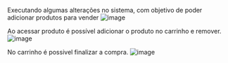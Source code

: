 Executando algumas alterações no sistema, com objetivo de poder adicionar produtos para vender
![image](https://github.com/user-attachments/assets/34529885-9ed6-4bd9-9fd4-13f1425e92ec)

Ao acessar produto é possível adicionar o produto no carrinho e remover.
![image](https://github.com/user-attachments/assets/43fd49b6-0b47-42b3-b006-28764e876c91)

No carrinho é possivel finalizar a compra.
![image](https://github.com/user-attachments/assets/d5483b6a-2756-470a-a3cc-ad826c0cdc80)
